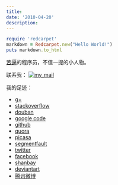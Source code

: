 ```yaml
---
title: 
date: '2010-04-20'
description:
---
```

``` ruby
require 'redcarpet'
markdown = Redcarpet.new("Hello World!")
puts markdown.to_html
```
[苦逼][]的程序员，不值一提的小人物。

联系我： [![my_mail][mail_img]][mail_gen]  

我的足迹：

-   [g+][]
-   [stackoverflow][]
-   [douban][]
-   [google code][]
-   [github][]
-   [quora][]
-   [picasa][]
-   [segmentfault][]
-   [twitter][]
-   [facebook][]
-   [shanbay][]
-   [deviantart][]
-   [腾讯微博][]

  [苦逼]: https://www.google.com/search?hl=en&q=%E8%8B%A6%E9%80%BC+site%3Awww.suttaworld.org
  [g+]: https://plus.google.com/102537448648560113422
  [stackoverflow]: http://stackoverflow.com/users/851344/douo
  [douban]: http://www.douban.com/people/douo/
  [google code]: http://code.google.com/u/dourokinga/
  [github]: https://github.com/dourokinga
  [quora]: http://www.quora.com/Tiao-Lims
  [picasa]: https://picasaweb.google.com/102537448648560113422
  [segmentfault]: http://segmentfault.com/user/1410/douo
  [twitter]: https://twitter.com/dourok
  [facebook]: https://www.facebook.com/Dourokinga
  [shanbay]: http://www.shanbay.com/user/list/dourokinga/
  [deviantart]: http://douo.deviantart.com/
  [腾讯微博]: http://t.qq.com/fukctengx
  
  [mail_gen]: http://services.nexodyne.com/email/index.php
  [mail_img]: {{urls.media}}/mail.png (点击跳转Email图片生成服务)


